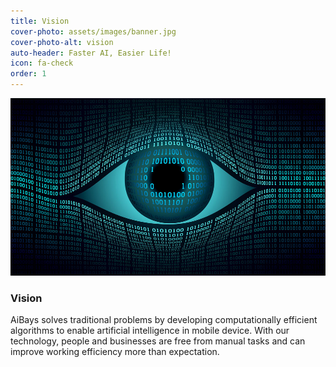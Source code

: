 ```yaml
---
title: Vision
cover-photo: assets/images/banner.jpg
cover-photo-alt: vision
auto-header: Faster AI, Easier Life!
icon: fa-check
order: 1
---
```

![vision](assets/images/vision1.jpg)
### Vision

AiBays solves traditional problems by developing computationally efficient algorithms to enable artificial intelligence in mobile device. With our technology, people and businesses are free from manual tasks and can improve working efficiency more than expectation.

